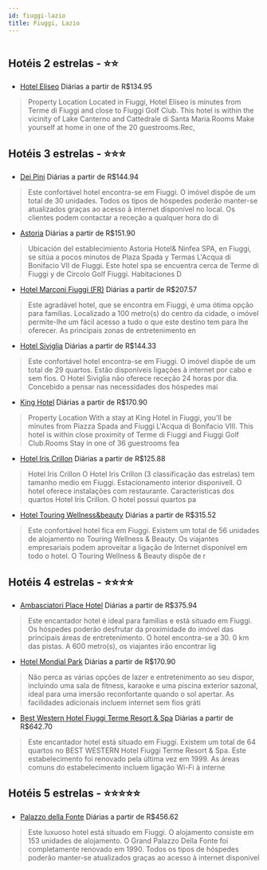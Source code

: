 ```yaml
---
id: fiuggi-lazio
title: Fiuggi, Lazio
---
```


<center><img src="http://photos.hotelbeds.com/giata/23/233618/233618a_hb_a_002.jpg" alt="" /></center>


## Hotéis 2 estrelas - ⭐️⭐️

-    [Hotel Eliseo](https://www.hurb.com/hoteis/fiuggi/hotel-eliseo-JNP-JP907539?cmp=18055) Diárias a partir de R$134.95
   > Property Location Located in Fiuggi, Hotel Eliseo is minutes from Terme di Fiuggi and close to Fiuggi Golf Club. This hotel is within the vicinity of Lake Canterno and Cattedrale di Santa Maria.Rooms Make yourself at home in one of the 20 guestrooms.Rec, 

## Hotéis 3 estrelas - ⭐️⭐️⭐️

-    [Dei Pini](https://www.hurb.com/hoteis/fiuggi/dei-pini-JNP-JP559507?cmp=18055) Diárias a partir de R$144.94
   > Este confortável hotel encontra-se em Fiuggi. O imóvel dispõe de um total de 30 unidades. Todos os tipos de hóspedes poderão manter-se atualizados graças ao acesso à internet disponível no local. Os clientes podem contactar a receção a qualquer hora do di
-    [Astoria](https://www.hurb.com/hoteis/fiuggi/astoria-JNP-JP877278?cmp=18055) Diárias a partir de R$151.90
   > Ubicación del establecimiento Astoria Hotel&amp; Ninfea SPA, en Fiuggi, se sitúa a pocos minutos de Plaza Spada y Termas L&apos;Acqua di Bonifacio VII de Fiuggi. Este hotel spa se encuentra cerca de Terme di Fiuggi y de Circolo Golf Fiuggi. Habitaciones D
-    [Hotel Marconi Fiuggi (FR)](https://www.hurb.com/hoteis/fiuggi/hotel-marconi-fiuggi-fr-JNP-JP977221?cmp=18055) Diárias a partir de R$207.57
   > Este agradável hotel, que se encontra em Fiuggi, é uma ótima opção para famílias. Localizado a 100 metro(s) do centro da cidade, o imóvel permite-lhe um fácil acesso a tudo o que este destino tem para lhe oferecer. As principais zonas de entretenimento en
-    [Hotel Siviglia](https://www.hurb.com/hoteis/fiuggi/hotel-siviglia-JNP-JP650983?cmp=18055) Diárias a partir de R$144.33
   > Este confortável hotel encontra-se em Fiuggi. O imóvel dispõe de um total de 29 quartos. Estão disponíveis ligações à internet por cabo e sem fios. O Hotel Siviglia não oferece receção 24 horas por dia. Concebido a pensar nas necessidades dos hóspedes mai
-    [King Hotel](https://www.hurb.com/hoteis/fiuggi/king-hotel-JNP-JP455639?cmp=18055) Diárias a partir de R$170.90
   > Property Location With a stay at King Hotel in Fiuggi, you&apos;ll be minutes from Piazza Spada and Fiuggi L&apos;Acqua di Bonifacio VIII.  This hotel is within close proximity of Terme di Fiuggi and Fiuggi Golf Club.Rooms Stay in one of 36 guestrooms fea
-    [Hotel Iris Crillon](https://www.hurb.com/hoteis/fiuggi/hotel-iris-crillon-JNP-JP999940?cmp=18055) Diárias a partir de R$125.88
   > Hotel Iris Crillon O Hotel Iris Crillon (3 classificação das estrelas) tem tamanho medio em Fiuggi. Estacionamento interior disponivell. O hotel oferece instalações com restaurante. Caracteristicas dos quartos Hotel Iris Crillon. O hotel possui quartos pa
-    [Hotel Touring Wellness&beauty](https://www.hurb.com/hoteis/fiuggi/hotel-touring-wellness-beauty-JNP-JP921176?cmp=18055) Diárias a partir de R$315.52
   > Este confortável hotel fica em Fiuggi. Existem um total de 56 unidades de alojamento no Touring Wellness &amp; Beauty. Os viajantes empresariais podem aproveitar a ligação de Internet disponível em todo o hotel. O Touring Wellness &amp; Beauty dispõe de r

## Hotéis 4 estrelas - ⭐️⭐️⭐️⭐️

-    [Ambasciatori Place Hotel](https://www.hurb.com/hoteis/fiuggi/ambasciatori-place-hotel-JNP-JP157155?cmp=18055) Diárias a partir de R$375.94
   > Este encantador hotel é ideal para famílias e está situado em Fiuggi. Os hóspedes poderão desfrutar da proximidade do imóvel das principais áreas de entretenimento. O hotel encontra-se a 30. 0 km das pistas. A 600 metro(s), os viajantes irão encontrar lig
-    [Hotel Mondial Park](https://www.hurb.com/hoteis/fiuggi/hotel-mondial-park-JNP-JP150077?cmp=18055) Diárias a partir de R$170.90
   > Não perca as várias opções de lazer e entretenimento ao seu dispor, incluindo uma sala de fitness, karaoke e uma piscina exterior sazonal, ideal para uma imersão reconfortante quando o sol apertar. As facilidades adicionais incluem internet sem fios gráti
-    [Best Western Hotel Fiuggi Terme Resort & Spa](https://www.hurb.com/hoteis/fiuggi/best-western-hotel-fiuggi-terme-resort-spa-JNP-JP218778?cmp=18055) Diárias a partir de R$642.70
   > Este encantador hotel está situado em Fiuggi. Existem um total de 64 quartos no BEST WESTERN Hotel Fiuggi Terme Resort &amp; Spa. Este estabelecimento foi renovado pela última vez em 1999. As áreas comuns do estabelecimento incluem ligação Wi-Fi à interne

## Hotéis 5 estrelas - ⭐️⭐️⭐️⭐️⭐️

-    [Palazzo della Fonte](https://www.hurb.com/hoteis/fiuggi/palazzo-della-fonte-JNP-JP396196?cmp=18055) Diárias a partir de R$456.62
   > Este luxuoso hotel está situado em Fiuggi. O alojamento consiste em 153 unidades de alojamento. O Grand Palazzo Della Fonte foi completamente renovado em 1990. Todos os tipos de hóspedes poderão manter-se atualizados graças ao acesso à internet disponível
